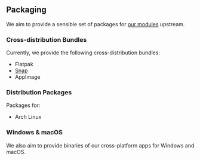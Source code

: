 ## Packaging

We aim to provide a sensible set of packages for [our modules](../modules/index.md) upstream.

### Cross-distribution Bundles

Currently, we provide the following cross-distribution bundles:

* Flatpak
* [Snap](snap.md) 
* AppImage

### Distribution Packages

Packages for:

* Arch Linux

### Windows & macOS

We also aim to provide binaries of our cross-platform apps for Windows and macOS.
